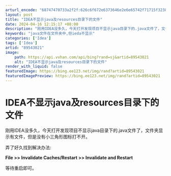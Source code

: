 ```yaml
---
arturl_encode: "68747470733a2f2f:626c6f672e6373646e2e6e65742f71715f3238313633313735:2f61727469636c652f64657461696c732f3839353433303231"
layout: post
title: "IDEA不显示java及resources目录下的文件"
date: 2024-04-16 12:15:17 +08:00
description: "刚用IDEA没多久，今天打开发现项目不显示java目录下的.java文件了，文件夹显示有文件，但是没"
keywords: "java文件在文件夹中,但ieda不显示"
categories: ['Idea']
tags: ['Idea']
artid: "89543021"
image:
    path: https://api.vvhan.com/api/bing?rand=sj&artid=89543021
    alt: "IDEA不显示java及resources目录下的文件"
render_with_liquid: false
featuredImage: https://bing.ee123.net/img/rand?artid=89543021
featuredImagePreview: https://bing.ee123.net/img/rand?artid=89543021
---
```


# IDEA不显示java及resources目录下的文件

刚用IDEA没多久，今天打开发现项目不显示java目录下的.java文件了，文件夹显示有文件，但是没有小三角形图标打不开。

弄了好久找到解决办法:

**File >> Invalidate Caches/Restart >> Invalidate and Restart**

等待重启即可。